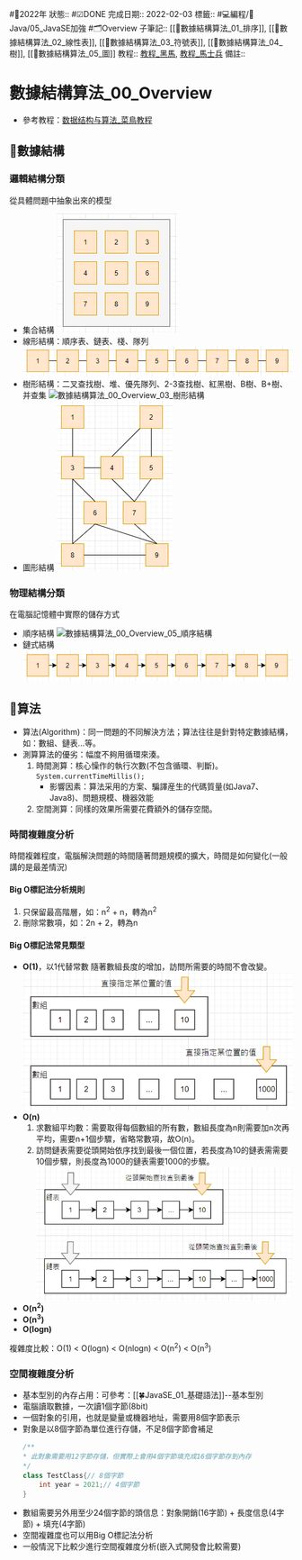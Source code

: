 #📆2022年 
狀態:: #☑DONE
完成日期:: 2022-02-03
標籤:: #💻編程/🌠Java/05_JavaSE加強 #🗂Overview 
子筆記:: [[🧠數據結構算法_01_排序]], [[🧠數據結構算法_02_線性表]], [[🧠數據結構算法_03_符號表]], [[🧠數據結構算法_04_樹]], [[🧠數據結構算法_05_圖]]
教程:: [教程_黑馬](https://www.bilibili.com/video/BV1iJ411E7xW), [教程_馬士兵](https://www.bilibili.com/video/BV1h5411x7Qf)
備註:: 

# 數據結構算法_00_Overview
- 參考教程：[数据结构与算法_菜鳥教程](https://www.runoob.com/data-structures/data-structures-tutorial.html)

## 🧠數據結構
### 邏輯結構分類
從具體問題中抽象出來的模型
- 集合結構
	![數據結構算法_00_Overview_01_集合結構](https://github.com/MickeyHuang233/CodingStudyNote/blob/main/02_Java/05_JavaSE%E5%8A%A0%E5%BC%B7/%F0%9F%A7%A0%E6%95%B8%E6%93%9A%E7%B5%90%E6%A7%8B%E7%AE%97%E6%B3%95/images/%E6%95%B8%E6%93%9A%E7%B5%90%E6%A7%8B%E7%AE%97%E6%B3%95_00_Overview_01_%E9%9B%86%E5%90%88%E7%B5%90%E6%A7%8B.png?raw=true)
- 線形結構：順序表、鏈表、棧、隊列
	![數據結構算法_00_Overview_02_線性結構](https://github.com/MickeyHuang233/CodingStudyNote/blob/main/02_Java/05_JavaSE%E5%8A%A0%E5%BC%B7/%F0%9F%A7%A0%E6%95%B8%E6%93%9A%E7%B5%90%E6%A7%8B%E7%AE%97%E6%B3%95/images/%E6%95%B8%E6%93%9A%E7%B5%90%E6%A7%8B%E7%AE%97%E6%B3%95_00_Overview_02_%E7%B7%9A%E6%80%A7%E7%B5%90%E6%A7%8B.png?raw=true)
- 樹形結構：二叉查找樹、堆、優先隊列、2-3查找樹、紅黑樹、B樹、B+樹、并查集
	![數據結構算法_00_Overview_03_樹形結構](https://github.com/MickeyHuang233/CodingStudyNote/blob/main/02_Java/05_JavaSE%E5%8A%A0%E5%BC%B7/%F0%9F%A7%A0%E6%95%B8%E6%93%9A%E7%B5%90%E6%A7%8B%E7%AE%97%E6%B3%95/images/%E6%95%B8%E6%93%9A%E7%B5%90%E6%A7%8B%E7%AE%97%E6%B3%95_00_Overview_03_%E6%A8%B9%E5%BD%A2%E7%B5%90%E6%A7%8B.png?raw=true)
- 圖形結構
	![數據結構算法_00_Overview_04_圖形結構](https://github.com/MickeyHuang233/CodingStudyNote/blob/main/02_Java/05_JavaSE%E5%8A%A0%E5%BC%B7/%F0%9F%A7%A0%E6%95%B8%E6%93%9A%E7%B5%90%E6%A7%8B%E7%AE%97%E6%B3%95/images/%E6%95%B8%E6%93%9A%E7%B5%90%E6%A7%8B%E7%AE%97%E6%B3%95_00_Overview_04_%E5%9C%96%E5%BD%A2%E7%B5%90%E6%A7%8B.png?raw=true)

### 物理結構分類
在電腦記憶體中實際的儲存方式
- 順序結構
	![數據結構算法_00_Overview_05_順序結構](https://github.com/MickeyHuang233/CodingStudyNote/blob/main/02_Java/05_JavaSE%E5%8A%A0%E5%BC%B7/%F0%9F%A7%A0%E6%95%B8%E6%93%9A%E7%B5%90%E6%A7%8B%E7%AE%97%E6%B3%95/images/%E6%95%B8%E6%93%9A%E7%B5%90%E6%A7%8B%E7%AE%97%E6%B3%95_00_Overview_05_%E9%A0%86%E5%BA%8F%E7%B5%90%E6%A7%8B.png?raw=true)
- 鏈式結構
	![數據結構算法_00_Overview_06_鏈式結構](https://github.com/MickeyHuang233/CodingStudyNote/blob/main/02_Java/05_JavaSE%E5%8A%A0%E5%BC%B7/%F0%9F%A7%A0%E6%95%B8%E6%93%9A%E7%B5%90%E6%A7%8B%E7%AE%97%E6%B3%95/images/%E6%95%B8%E6%93%9A%E7%B5%90%E6%A7%8B%E7%AE%97%E6%B3%95_00_Overview_06_%E9%8F%88%E5%BC%8F%E7%B5%90%E6%A7%8B.png?raw=true)

## 🧠算法
- 算法(Algorithm)：同一問題的不同解決方法；算法往往是針對特定數據結構，如：數組、鏈表…等。
- 測算算法的優劣：幅度不夠用循環來湊。
	1. 時間測算：核心懆作的執行次數(不包含循環、判斷)。`System.currentTimeMillis();`
		- 影響因素：算法采用的方案、騙譯産生的代碼質量(如Java7、Java8)、問題規模、機器效能
	2. 空間測算：同樣的效果所需要花費額外的儲存空間。

### 時間複雜度分析
時間複雜程度，電腦解決問題的時間隨著問題規模的擴大，時間是如何變化(一般講的是最差情況)

#### Big O標記法分析規則
1. 只保留最高階層，如：n<sup>2</sup> + n，轉為n<sup>2</sup>
2. 刪除常數項，如：2n + 2，轉為n

#### Big O標記法常見類型
- **O(1)**，以1代替常數
	隨著數組長度的增加，訪問所需要的時間不會改變。
	![數據結構算法_00_Overview_07_順序表](https://github.com/MickeyHuang233/CodingStudyNote/blob/main/02_Java/05_JavaSE%E5%8A%A0%E5%BC%B7/%F0%9F%A7%A0%E6%95%B8%E6%93%9A%E7%B5%90%E6%A7%8B%E7%AE%97%E6%B3%95/images/%E6%95%B8%E6%93%9A%E7%B5%90%E6%A7%8B%E7%AE%97%E6%B3%95_00_Overview_07_%E9%A0%86%E5%BA%8F%E8%A1%A8.png?raw=true)
- **O(n)**
	1. 求數組平均數：需要取得每個數組的所有數，數組長度為n則需要加n次再平均，需要n+1個步驟，省略常數項，故O(n)。
	2. 訪問鏈表需要從頭開始依序找到最後一個位置，若長度為10的鏈表需需要10個步驟，則長度為1000的鏈表需要1000的步驟。
		![數據結構算法_00_Overview_08_鏈表](https://github.com/MickeyHuang233/CodingStudyNote/blob/main/02_Java/05_JavaSE%E5%8A%A0%E5%BC%B7/%F0%9F%A7%A0%E6%95%B8%E6%93%9A%E7%B5%90%E6%A7%8B%E7%AE%97%E6%B3%95/images/%E6%95%B8%E6%93%9A%E7%B5%90%E6%A7%8B%E7%AE%97%E6%B3%95_00_Overview_08_%E9%8F%88%E8%A1%A8.png?raw=true)
- **O(n<sup>2</sup>)**
- **O(n<sup>3</sup>)**
- **O(logn)**

複雜度比較：O(1) < O(logn) < O(nlogn) < O(n<sup>2</sup>) < O(n<sup>3</sup>)

### 空間複雜度分析
- 基本型別的內存占用：可參考：[[🍀JavaSE_01_基礎語法]]--基本型別
- 電腦讀取數據，一次讀1個字節(8bit)
- 一個對象的引用，也就是變量或機器地址，需要用8個字節表示
- 對象是以8個字節為單位進行存儲，不足8個字節會補足
	```java
	/**
	* 此對象需要用12字節存儲，但實際上會用4個字節填充成16個字節存到內存
	*/
	class TestClass{// 8個字節
		int year = 2021;// 4個字節
	}
	```
- 數組需要另外用至少24個字節的頭信息：對象開銷(16字節) + 長度信息(4字節) + 填充(4字節)
- 空間複雜度也可以用Big O標記法分析
- 一般情況下比較少進行空間複雜度分析(嵌入式開發會比較需要)



